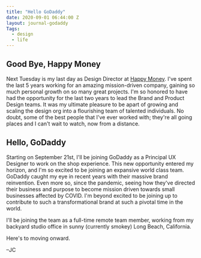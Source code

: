 ```yaml
---
title: "Hello GoDaddy"
date: 2020-09-01 06:44:00 Z
layout: journal-godaddy
Tags:
  - design
  - life
---
```


## Good Bye, Happy Money

Next Tuesday is my last day as Design Director at [Happy Money](https://happymoney.com). I've spent the last 5 years working for an amazing mission-driven company, gaining so much personal growth on so many great projects. I'm so honored to have had the opportunity for the last two years to lead the Brand and Product Design teams. It was my ultimate pleasure to be apart of growing and scaling the design org into a flourishing team of talented individuals. No doubt, some of the best people that I've ever worked with; they're all going places and I can't wait to watch, now from a distance.

## Hello, GoDaddy

Starting on September 21st, I'll be joining GoDaddy as a Principal UX Designer to work on the shop experience. This new opportunity entered my horizon, and I'm so excited to be joining an expansive world class team. GoDaddy caught my eye in recent years with their massive brand reinvention. Even more so, since the pandemic, seeing how they've directed their business and purpose to become mission driven towards small businesses affected by COVID. I'm beyond excited to be joining up to contribute to such a transformational brand at such a pivotal time in the world.

I'll be joining the team as a full-time remote team member, working from my backyard studio office in sunny (currently smokey) Long Beach, California.

Here's to moving onward.

–JC
